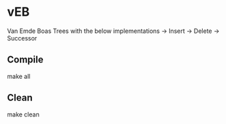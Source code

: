 # vEB
Van Emde Boas Trees with the below implementations
-> Insert
-> Delete
-> Successor

## Compile
make all
## Clean
make clean

